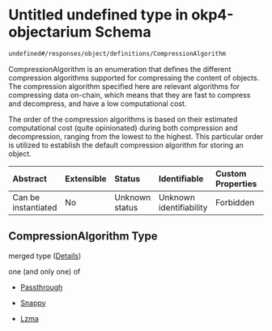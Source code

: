 # Untitled undefined type in okp4-objectarium Schema

```txt
undefined#/responses/object/definitions/CompressionAlgorithm
```

CompressionAlgorithm is an enumeration that defines the different compression algorithms supported for compressing the content of objects. The compression algorithm specified here are relevant algorithms for compressing data on-chain, which means that they are fast to compress and decompress, and have a low computational cost.

The order of the compression algorithms is based on their estimated computational cost (quite opinionated) during both compression and decompression, ranging from the lowest to the highest. This particular order is utilized to establish the default compression algorithm for storing an object.

| Abstract            | Extensible | Status         | Identifiable            | Custom Properties | Additional Properties | Access Restrictions | Defined In                                                                     |
| :------------------ | :--------- | :------------- | :---------------------- | :---------------- | :-------------------- | :------------------ | :----------------------------------------------------------------------------- |
| Can be instantiated | No         | Unknown status | Unknown identifiability | Forbidden         | Allowed               | none                | [okp4-objectarium.json\*](schema/okp4-objectarium.json "open original schema") |

## CompressionAlgorithm Type

merged type ([Details](okp4-objectarium-responses-objectresponse-definitions-compressionalgorithm.md))

one (and only one) of

*   [Passthrough](okp4-objectarium-responses-objectresponse-definitions-compressionalgorithm-oneof-passthrough.md "check type definition")

*   [Snappy](okp4-objectarium-responses-objectresponse-definitions-compressionalgorithm-oneof-snappy.md "check type definition")

*   [Lzma](okp4-objectarium-responses-objectresponse-definitions-compressionalgorithm-oneof-lzma.md "check type definition")
